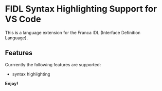 # FIDL Syntax Highlighting Support for VS Code

This is a language extension for the Franca IDL (Interface Definition Language).


## Features

Currrently the following features are supported:

* syntax highlighting

**Enjoy!**

